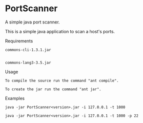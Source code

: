 # PortScanner
A simple java port scanner.

This is a simple java application to scan a host's ports.

Requirements

    commons-cli-1.3.1.jar


    commons-lang3-3.5.jar

Usage

    To compile the source run the command "ant compile".

    To create the jar run the command "ant jar".

Examples

    java -jar PortScanner<version>.jar -i 127.0.0.1 -t 1000
	
	java -jar PortScanner<version>.jar -i 127.0.0.1 -t 1000 -p 22
